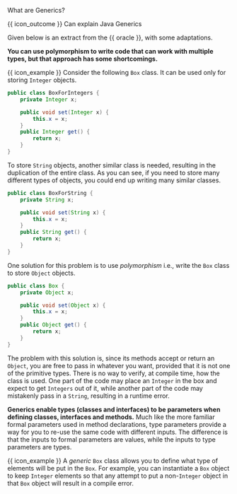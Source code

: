 <span id="title">What are Generics?</span>

<span id="prereqs"></span>

<span id="outcomes">{{ icon_outcome }} Can explain Java Generics</span>

<div id="body">

Given below is an extract from the {{ oracle }}, with some adaptations.

<div class="indented">

**You can use polymorphism to write code that can work with multiple types, but that approach has some shortcomings.**

<box>

{{ icon_example }} Consider the following `Box` class. It can be used only for storing `Integer` objects.

```java
public class BoxForIntegers {
    private Integer x;

    public void set(Integer x) {
        this.x = x;
    }
    public Integer get() {
        return x;
    }
}
```
To store `String` objects, another similar class is needed, resulting in the duplication of the entire class. As you can see, if you need to store many different types of objects, you could end up writing many similar classes.
```java
public class BoxForString {
    private String x;

    public void set(String x) {
        this.x = x;
    }
    public String get() {
        return x;
    }
}
```
One solution for this problem is to use _polymorphism_ i.e., write the `Box` class to store `Object` objects.
```java
public class Box {
    private Object x;

    public void set(Object x) {
        this.x = x;
    }
    public Object get() {
        return x;
    }
}
```
The problem with this solution is, since its methods accept or return an `Object`, you are free to pass in whatever you want, provided that it is not one of the primitive types. There is no way to verify, at compile time, how the class is used. One part of the code may place an `Integer` in the box and expect to get `Integers` out of it, while another part of the code may mistakenly pass in a `String`, resulting in a runtime error.
</box>

**Generics enable types (classes and interfaces) to be parameters when defining classes, interfaces and methods.** Much like the more familiar formal parameters used in method declarations, type parameters provide a way for you to re-use the same code with different inputs. The difference is that the inputs to formal parameters are values, while the inputs to type parameters are types.

<box>

{{ icon_example }} A _generic_ `Box` class allows you to define what type of elements will be put in the `Box`. For example, you can instantiate a `Box` object to keep `Integer` elements so that any attempt to put a non-`Integer` object in that `Box` object will result in a compile error.

</box>

</div>

</div>

<div id="extras">
</div>